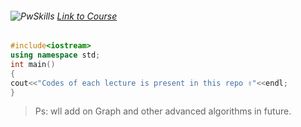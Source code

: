###### ![PwSkills](https://lab.pwskills.com/images/PWSkills-white.png) [Link to Course](https://learn.pwskills.com/lesson/Oct-14---Introduction-to-Programming-and-C++/63a0ba61807628f3108f40c3/course/C++--Foundation/63a0ba6180762892138f404f)


```cpp
#include<iostream>
using namespace std;
int main()
{
cout<<"Codes of each lecture is present in this repo ✌️"<<endl;
}
```

> Ps: wll add on Graph and other advanced algorithms in future.
